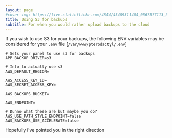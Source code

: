 ```yaml
---
layout: page
#cover-img: https://live.staticflickr.com/4844/45489311404_0567577113_b.jpg
title: Using S3 for backups
subtitle: For when you would rather upload backups to the cloud
---
```


If you wish to use S3 for your backups, the following ENV variables may be considered for your `.env` file [`/var/www/pterodactyl/.env`]
```environment
# Sets your panel to use s3 for backups
APP_BACKUP_DRIVER=s3

# Info to actually use s3
AWS_DEFAULT_REGION=

AWS_ACCESS_KEY_ID=
AWS_SECRET_ACCESS_KEY=

AWS_BACKUPS_BUCKET=

AWS_ENDPOINT=

# Dunno what these are but maybe you do?
AWS_USE_PATH_STYLE_ENDPOINT=false
AWS_BACKUPS_USE_ACCELERATE=false
```
Hopefully i've pointed you in the right direction
